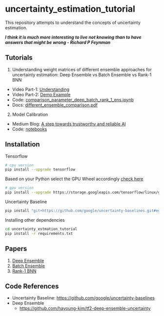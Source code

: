# uncertainty_estimation_tutorial
This repository attempts to understand the concepts of uncertainty estimation.

***I think it is much more interesting to live not knowing than to have answers that might be wrong - Richard P Feynman***

## Tutorials
1. Understanding weight matrices of different ensemble approaches for uncertainty estimation: Deep Ensemble vs Batch Ensemble vs Rank-1 BNN
  - Video Part-1: [Understanding](https://www.youtube.com/watch?v=KZNrVt8Vspc&t=401s) 
  - Video Part-2: [Demo Example](https://www.youtube.com/watch?v=4t4eEAGRJ8s)
  - Code: [comparison_parameter_deep_batch_rank_1_ens.ipynb](https://github.com/anujshah1003/uncertainty_estimation_tutorial/blob/main/comparison_parameter_deep_batch_rank_1_ens.ipynb)
  - Docs: [different_ensemble_comparison.pdf](https://github.com/anujshah1003/uncertainty_estimation_tutorial/blob/main/supporting_docs/different_ensemble_comparison.pdf)

2. Model Calibration
  - Medium Blog: [A step towards trustworthy and reliable AI]([https://www.youtube.com/watch?v=KZNrVt8Vspc&t=401s](https://medium.com/@anuj_shah/model-calibration-a-step-towards-trustworthy-and-reliable-ai-1181f2fef2c3)) 
  - Code: [notebooks](https://github.com/anujshah1003/uncertainty_estimation_tutorial/tree/model_calibration/model_calibration/notebooks)
## Installation

Tensorflow
```bash
# cpu version 
pip install --upgrade tensorflow
```
Based on your Python select the GPU Wheel accordingly [check here](https://www.tensorflow.org/install/pip)
```bash
# gpu version
pip install --upgrade https://storage.googleapis.com/tensorflow/linux/gpu/tensorflow_gpu-2.8.0-cp37-cp37m-manylinux2010_x86_64.whl
```
Uncertainty Baseline
```bash
pip install "git+https://github.com/google/uncertainty-baselines.git#egg=uncertainty_baselines"
```
Installing other dependencies
```bash
cd uncertainty_estmation_tutorial
pip install -r requirements.txt
```

## Papers
1. [Deep Ensemble](https://arxiv.org/abs/1612.01474)
2. [Batch Ensemble](https://arxiv.org/abs/2002.06715)
3. [Rank-1 BNN](https://arxiv.org/pdf/2005.07186.pdf)

## Code References
* Uncertainty Baseline: https://github.com/google/uncertainty-baselines
* Deep Ensemble
    * https://github.com/hayoung-kim/tf2-deep-ensemble-uncertainty
